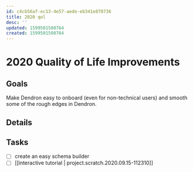 ```yaml
---
id: c4cb56af-ec13-4e57-aede-eb341e870736
title: 2020 qol
desc: ''
updated: 1599501500764
created: 1599501500764
---
```

# 2020 Quality of Life Improvements

## Goals

Make Dendron easy to onboard (even for non-technical users) and smooth some of the rough edges in Dendron.

## Details

## Tasks
- [ ] create an easy schema builder
- [ ] [[interactive tutorial | project.scratch.2020.09.15-112310]] 
